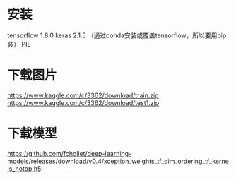 # 安装

tensorflow  1.8.0
keras       2.1.5 （通过conda安装或覆盖tensorflow，所以要用pip装）
PIL

# 下载图片
https://www.kaggle.com/c/3362/download/train.zip
https://www.kaggle.com/c/3362/download/test1.zip

# 下载模型
https://github.com/fchollet/deep-learning-models/releases/download/v0.4/xception_weights_tf_dim_ordering_tf_kernels_notop.h5
